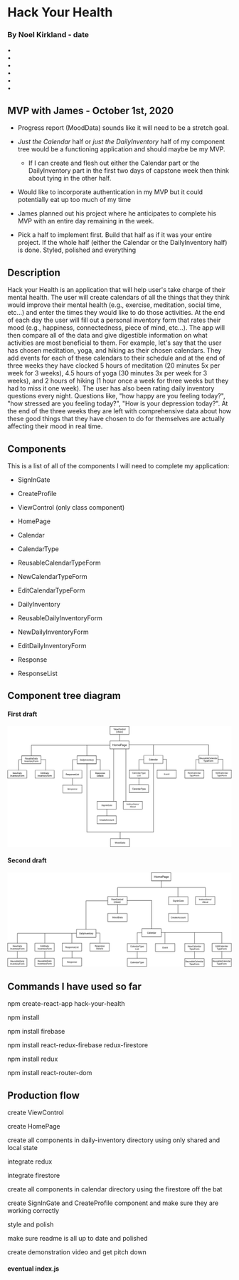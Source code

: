 # Hack Your Health

### By Noel Kirkland - date

•[](#1)<br>
•[](#2)<br>
•[](#3)<br>
•[](#4)<br>
•[](#5)<br>
•[](#6)

## MVP with James - October 1st, 2020
* Progress report (MoodData) sounds like it will need to be a stretch goal.

* _Just the Calendar_ half or _just the DailyInventory_ half of my component tree would be a functioning application and should maybe be my MVP.
    - If I can create and flesh out either the Calendar part or the DailyInventory part in the first two days of capstone week then think about tying in the other half.

* Would like to incorporate authentication in my MVP but it could potentially eat up too much of my time

* James planned out his project where he anticipates to complete his MVP with an entire day remaining in the week.

* Pick a half to implement first. Build that half as if it was your entire project. If the whole half (either the Calendar or the DailyInventory half) is done. Styled, polished and everything

## Description

Hack your Health is an application that will help user's take charge of their mental health. The user will create calendars of all the things that they think would improve their mental health (e.g., exercise, meditation, social time, etc...) and enter the times they would like to do those activities. At the end of each day the user will fill out a personal inventory form that rates their mood (e.g., happiness, connectedness, piece of mind, etc...). The app will then compare all of the data and give digestible information on what activities are most beneficial to them. For example, let's say that the user has chosen meditation, yoga, and hiking as their chosen calendars. They add events for each of these calendars to their schedule and at the end of three weeks they have clocked 5 hours of meditation (20 minutes 5x per week for 3 weeks), 4.5 hours of yoga (30 minutes 3x per week for 3 weeks), and 2 hours of hiking (1 hour once a week for three weeks but they had to miss it one week). The user has also been rating daily inventory questions every night. Questions like, "how happy are you feeling today?", "how stressed are you feeling today?", "How is your depression today?". At the end of the three weeks they are left with comprehensive data about how these good things that they have chosen to do for themselves are actually affecting their mood in real time.

## Components

This is a list of all of the components I will need to complete my application:

* SignInGate
* CreateProfile

* ViewControl (only class component)

* HomePage

* Calendar
* CalendarType
* ReusableCalendarTypeForm
* NewCalendarTypeForm
* EditCalendarTypeForm

* DailyInventory
* ReusableDailyInventoryForm
* NewDailyInventoryForm
* EditDailyInventoryForm
* Response
* ResponseList

## Component tree diagram

#### First draft
![](hack-your-health-component-tree-draft1.png)

#### Second draft
![](hack-your-health-component-tree-draft2.png)

## Commands I have used so far

npm create-react-app hack-your-health

npm install

npm install firebase

npm install react-redux-firebase redux-firestore

npm install redux

npm install react-router-dom

## Production flow

create ViewControl

create HomePage

create all components in daily-inventory directory using only shared and local state

integrate redux

integrate firestore

create all components in calendar directory using the firestore off the bat

create SignInGate and CreateProfile component and make sure they are working correctly

style and polish

make sure readme is all up to date and polished

create demonstration video and get pitch down

#### eventual index.js
<!-- 
import React from 'react';
import ReactDOM from 'react-dom';
import App from './components/App';
import { ReactReduxFirebaseProvider } from 'react-redux-firebase';
import { createFirestoreInstance } from 'redux-firestore';
import firebase from "./firebase";
import { firestoreReducer } from 'redux-firestore';

const store = CREATE STORE COMES FROM REDUX SO I MIGHT NEED TO IMPLEMENT THAT IN ORDER FOR THIS WHOLE THING TO WORK
const rrfProps = {
  firebase,
  config: {
        userProfile: "users"
    },
  dispatch: store.dispatch,
  createFirestoreInstance
}

ReactDOM.render(
    <ReactReduxFirebaseProvider {...rrfProps}>
      <App />
    </ReactReduxFirebaseProvider>,
  document.getElementById('root')
)
 -->
